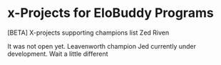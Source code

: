 # x-Projects for EloBuddy Programs

[BETA] X-projects supporting champions list
Zed 
Riven

It was not open yet. 
Leavenworth champion Jed currently under development.
Wait a little different
